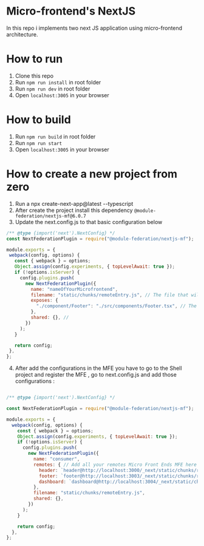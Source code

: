 # Micro-frontend's NextJS

In this repo i implements two next JS application using micro-frontend architecture.

# How to run

1. Clone this repo
2. Run `npm run install` in root folder
3. Run `npm run dev` in root folder
4. Open `localhost:3005` in your browser

# How to build

1. Run `npm run build` in root folder
2. Run `npm run start`
3. Open `localhost:3005` in your browser

# How to create a new project from zero 
1. Run a npx create-next-app@latest --typescript 
2. After create  the project install this dependency `@module-federation/nextjs-mf@6.0.7`
3. Update the next.config.js to that basic configuration below
   
 ```javascript
/** @type {import('next').NextConfig} */
const NextFederationPlugin = require("@module-federation/nextjs-mf");

module.exports = {
  webpack(config, options) {
    const { webpack } = options;
    Object.assign(config.experiments, { topLevelAwait: true });
    if (!options.isServer) {
      config.plugins.push(
        new NextFederationPlugin({
          name: "nameOfYourMicrofrontend",
          filename: "static/chunks/remoteEntry.js", // The file that will be consumed by the shell to render files
          exposes: {
            "./component/Footer": "./src/components/Footer.tsx", // The component or what you want to expose 
          },
          shared: {}, // 
        })
      );
    }

    return config;
  },
};

```

4. After add the configurations in the MFE you have to go to the Shell project and register the MFE , go to next.config.js and add those configurations :

```javascript

/** @type {import('next').NextConfig} */

const NextFederationPlugin = require("@module-federation/nextjs-mf");

module.exports = {
  webpack(config, options) {
    const { webpack } = options;
    Object.assign(config.experiments, { topLevelAwait: true });
    if (!options.isServer) {
      config.plugins.push(
        new NextFederationPlugin({
          name: "consumer",
          remotes: { // Add all your remotes Micro Front Ends MFE here
            header: `header@http://localhost:3000/_next/static/chunks/remoteEntry.js`, // This config in production must be replace to add the basic url http://localhost:3000/
            footer: `footer@http://localhost:3003/_next/static/chunks/remoteEntry.js`,
            dashboard: `dashboard@http://localhost:3004/_next/static/chunks/remoteEntry.js`
          },
          filename: "static/chunks/remoteEntry.js",
          shared: {},
        })
      );
    }

    return config;
  },
};

```
